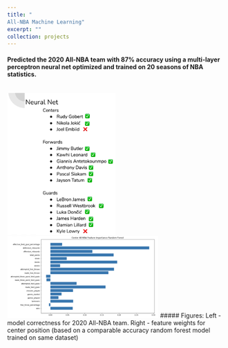 ```yaml
---
title: "
All-NBA Machine Learning"
excerpt: ""
collection: projects
---
```


#### Predicted the 2020 All-NBA team with 87% accuracy using a multi-layer perceptron neural net optimized and trained on 20 seasons of NBA statistics.
<br/>
<img src='/images/NN_NBA_performance.png' width='250'>
<img src='/images/center_feature_performance.png' width='350'>
##### Figures: Left - model correctness for 2020 All-NBA team. Right - feature weights for center position (based on a comparable accuracy random forest model trained on same dataset) 
